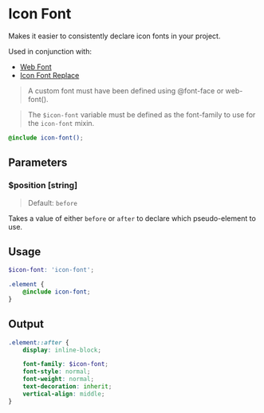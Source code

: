 # Icon Font

Makes it easier to consistently declare icon fonts in your project.

Used in conjunction with:
- [Web Font](/dist/utilities/web-font)
- [Icon Font Replace](/dist/utilities/icon-font-replace)

> A custom font must have been defined using @font-face or web-font().

> The `$icon-font` variable must be defined as the font-family to use for the `icon-font` mixin.

```scss
@include icon-font();
```

## Parameters

### $position [string]

> Default: `before`

Takes a value of either `before` or `after` to declare which pseudo-element to use.

## Usage

```scss
$icon-font: 'icon-font';

.element {
    @include icon-font;
}
```

## Output

```scss
.element::after {
    display: inline-block;

    font-family: $icon-font;
    font-style: normal;
    font-weight: normal;
    text-decoration: inherit;
    vertical-align: middle;
}
```
